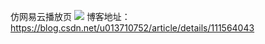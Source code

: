 仿网易云播放页
![](https://img-blog.csdnimg.cn/20201223171508188.gif) 
博客地址：https://blog.csdn.net/u013710752/article/details/111564043
